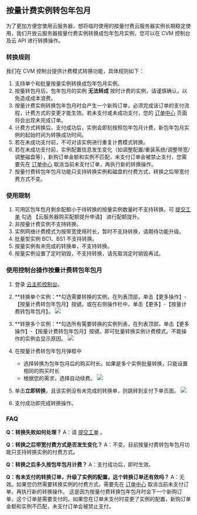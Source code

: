 
## 按量计费实例转包年包月

为了更加方便您使用云服务器，想将临时使用的按量付费云服务器实例长期稳定使用，我们开放云服务器按量付费实例转换成包年包月实例，您可以在 CVM 控制台及云 API 进行转换操作。

### 转换规则
我们在 CVM 控制台提供计费模式转换功能，具体规则如下：

1. 支持单个和批量按量实例转换成包年包月实例。
2. 按量转包月后，包年包月的实例 **无法转成** 按时计费的实例，请谨慎确认，以免造成成本浪费。
3. 按量计费实例转换包年包月时会产生一个新购订单，必须完成该订单的支付流程，计费方式的变更才能生效。若未支付或未成功支付，您的 [订单中心](https://console.cloud.tencent.com/deal) 页面将会出现未完成订单。
4. 计费方式转换后，支付成功后，实例会即刻按照包年包月计费，新包年包月实例的起始时间为转换成功时间。
5. 若在未成功支付前，不可对该实例进行重复计费模式转换。
6. 若在未成功支付前，实例配置信息发生变化（如调整配置/重装系统/调整带宽/调整磁盘等），新购订单金额和实例不匹配，未支付订单会被禁止支付，您需要先在 [订单中心](https://console.cloud.tencent.com/deal) 取消当前未支付订单，再执行新的转换操作。
7. 按量付费转包年包月功能只支持转换实例和磁盘的付费方式，转换之后带宽付费方式不变。



### 使用限制

1. 可用区包年包月剩余配额小于待转换的按量实例数量时不支持转换。可 [提交工单](https://console.cloud.tencent.com/workorder/category/create?level1_id=6&level2_id=7&source=0) 勾选 【云服务器购买配额提升申请】 进行配额提升。
2. 非按量计费实例不支持转换。
3. 实例网络计费模式为按带宽使用时长，暂时不支持转换，请期待功能升级。
4. 批量型实例 BC1、BS1 不支持转换。
5. 按量实例有未完成的转换单，不支持转换。
6. 按量实例设置了定时销毁，不支持转换，请先取消定时销毁再试。


### 使用控制台操作按量计费转包年包月
	
1.	登录 [云主机控制台](https://console.cloud.tencent.com/cvm/index)。
2.	**转换单个实例：**勾选需要转换的实例，在列表顶部，单击【更多操作】-【按量计费转包年包月】按键。或在右侧操作栏中，单击【更多】-【按量计费转包年包月】。
![](https://mc.qcloudimg.com/static/img/cb41b7dc4842af4b6de218a08f531a26/image.jpg)

3.	**转换多个实例：**勾选所有需要转换的实例列表，在列表顶部，单击【更多操作】-【按量计费转包年包月】按键。即可批量转换实例计费模式。不能操作的实例会显示原因。
![](https://mc.qcloudimg.com/static/img/6fa0fd33a3c192fd1dc934f9d75b69e4/image.jpg)
4. 在按量计费转包年包月弹框中
	- 选择转换为包年包月后的购买时长。如果是多个实例批量转换，只能设置相同的购买时长
	- 根据您的需求，选择自动续费。
![](https://mc.qcloudimg.com/static/img/9842518f2dd48137cff679226950dc72/image.jpg)
5. 单击**立即转换**，且该实例没有未完成的转换单，则跳转到支付下单页面。
![](https://mc.qcloudimg.com/static/img/e42b01f5b0d982f7412651bdaa5f94da/image.jpg)

6. 支付成功即完成转换操作。


### FAQ

**Q：转换失败如何处理？**
A：请 [提交工单](https://console.cloud.tencent.com/workorder/category/create?level1_id=6&level2_id=7&source=0) 。

**Q：转换之后带宽付费方式是否发生变化？**
A：不变。目前按量付费转包年包月功能只支持转换实例的付费方式。

**Q：转换之后多久按包年包月计费？**
A：支付成功后，即时生效。

**Q：有未支付的转换订单，升级了实例的配置，这个转换订单还有效吗？**
A：无效。如果您仍然需要转换实例的付费方式，需要先在 [订单中心](https://console.cloud.tencent.com/deal) 取消当前未支付订单，再执行新的转换操作。
这是因为按量付费转换包年包月时会下一个新购订单，这个订单是需要支付的。如果您在订单未支付时变更了实例的配置，新购订单金额和实例不匹配，未支付订单会被禁止支付。

